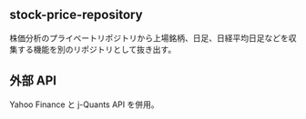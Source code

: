 ## stock-price-repository

株価分析のプライベートリポジトリから上場銘柄、日足、日経平均日足などを収集する機能を別のリポジトリとして抜き出す。

## 外部 API

Yahoo Finance と j-Quants API を併用。

